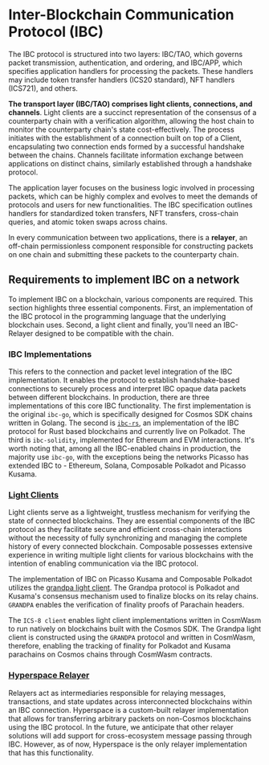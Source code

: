 # Inter-Blockchain Communication Protocol (IBC)

The IBC protocol is structured into two layers: IBC/TAO, which governs packet transmission, authentication, and ordering, and IBC/APP, which specifies application handlers for processing the packets. These handlers may include token transfer handlers (ICS20 standard), NFT handlers (ICS721), and others.

**The transport layer (IBC/TAO) comprises light clients, connections, and channels**. Light clients are a succinct representation of the consensus of a counterparty chain with a verification algorithm, allowing the host chain to monitor the counterparty chain's state cost-effectively. The process initiates with the establishment of a connection built on top of a Client, encapsulating two connection ends formed by a successful handshake between the chains. Channels facilitate information exchange between applications on distinct chains, similarly established through a handshake protocol.

The application layer focuses on the business logic involved in processing packets, which can be highly complex and evolves to meet the demands of protocols and users for new functionalities. The IBC specification outlines handlers for standardized token transfers, NFT transfers, cross-chain queries, and atomic token swaps across chains.

In every communication between two applications, there is a **relayer**, an off-chain permissionless component responsible for constructing packets on one chain and submitting these packets to the counterparty chain. 

## Requirements to implement IBC on a network

To implement IBC on a blockchain, various components are required. This section highlights three essential components. First, an implementation of the IBC protocol in the programming language that the underlying blockchain uses. Second, a light client and finally, you'll need an IBC-Relayer designed to be compatible with the chain.

### IBC Implementations
This refers to the connection and packet level integration of the IBC implementation. It enables the protocol to establish handshake-based connections to securely process and interpret IBC opaque data packets between different blockchains. In production, there are three implementations of this core IBC functionality. The first implementation is the original `ibc-go`, which is specifically designed for Cosmos SDK chains written in Golang. The second is [`ibc-rs`](https://github.com/ComposableFi/centauri/tree/master/ibc/modules), an implementation of the IBC protocol for Rust based blockchains and currently live on Polkadot. The third is `ibc-solidity`, implemented for Ethereum and EVM interactions. It's worth noting that, among all the IBC-enabled chains in production, the majority use `ibc-go`, with the exceptions being the networks Picasso has extended IBC to - Ethereum, Solana, Composable Polkadot and Picasso Kusama.

### [Light Clients](./ibc/light-clients.md) 

Light clients serve as a lightweight, trustless mechanism for verifying the state of connected blockchains. They are essential components of the IBC protocol as they facilitate secure and efficient cross-chain interactions without the necessity of fully synchronizing and managing the complete history of every connected blockchain. Composable possesses extensive experience in writing multiple light clients for various blockchains with the intention of enabling communication via the IBC protocol.

The implementation of IBC on Picasso Kusama and Composable Polkadot utilizes the [grandpa light client](https://github.com/ComposableFi/centauri/tree/master/light-clients/ics10-grandpa). The Grandpa protocol is Polkadot and Kusama's consensus mechanism used to finalize blocks on its relay chains. `GRANDPA` enables the verification of finality proofs of Parachain headers. 

The `ICS-8 client` enables light client implementations written in CosmWasm to run natively on blockchains built with the Cosmos SDK. The Grandpa light client is constructed using the `GRANDPA` protocol and written in CosmWasm, therefore, enabling the tracking of finality for Polkadot and Kusama parachains on Cosmos chains through CosmWasm contracts.

### [Hyperspace Relayer](./ibc/hyperspace-relayer.md)

Relayers act as intermediaries responsible for relaying messages, transactions, and state updates across interconnected blockchains within an IBC connection. Hyperspace is a custom-built relayer implementation that allows for transferring arbitrary packets on non-Cosmos blockchains using the IBC protocol. In the future, we anticipate that other relayer solutions will add support for cross-ecosystem message passing through IBC. However, as of now, Hyperspace is the only relayer implementation that has this functionality.